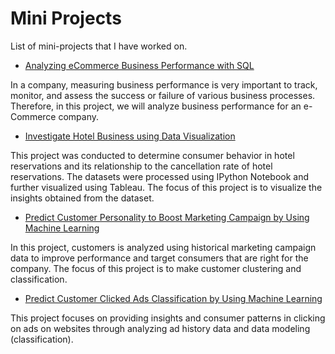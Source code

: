 # Mini Projects
List of mini-projects that I have worked on.

- [Analyzing eCommerce Business Performance with SQL](https://github.com/mchosasih99/Mini-Project/blob/main/Analyzing%20eCommerce%20Business%20Performance%20with%20SQL/Presentation.pptx)

In a company, measuring business performance is very important to track, monitor, and assess the success or failure of various business processes. Therefore, in this project, we will analyze business performance for an e-Commerce company.

- [Investigate Hotel Business using Data Visualization](https://github.com/mchosasih99/Mini-Project/blob/main/Investigate%20Hotel%20Business%20using%20Data%20Visualization/Investigate%20Hotel%20Business%20using%20Data%20Visualization.ipynb)

This project was conducted to determine consumer behavior in hotel reservations and its relationship to the cancellation rate of hotel reservations. The datasets were processed using IPython Notebook and further visualized using Tableau. The focus of this project is to visualize the insights obtained from the dataset.

- [Predict Customer Personality to Boost Marketing Campaign by Using Machine Learning](https://github.com/mchosasih99/Mini-Project/blob/main/Predict%20Customer%20Personality%20to%20Boost%20Marketing%20Campaign%20by%20Using%20Machine%20Learning/Predict%20Customer%20Personality%20to%20Boost%20Marketing%20Campaign%20by%20Using%20Machine%20Learning.ipynb)

In this project, customers is analyzed using historical marketing campaign data to improve performance and target consumers that are right for the company. The focus of this project is to make customer clustering and classification.

- [Predict Customer Clicked Ads Classification by Using Machine Learning](https://github.com/mchosasih99/Mini-Project/blob/main/Predict%20Customer%20Clicked%20Ads%20Classification%20by%20Using%20Machine%20Learning/Predict%20Customer%20Clicked%20Ads%20Classification.ipynb)

This project focuses on providing insights and consumer patterns in clicking on ads on websites through analyzing ad history data and data modeling (classification).
